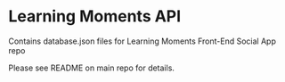 Learning Moments API
=================
Contains database.json files for Learning Moments Front-End Social App repo

Please see README on main repo for details.
